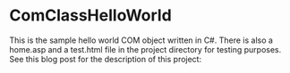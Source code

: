 # ComClassHelloWorld

This is the sample hello world COM object written in C#.  There is also a home.asp and a test.html file in
the project directory for testing purposes.  See this blog post for the description of this project:
